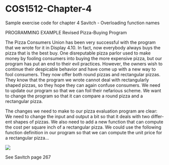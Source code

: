 # COS1512-Chapter-4
Sample exercise code for chapter 4 Savitch - Overloading function names

PROGRAMMING EXAMPLE Revised Pizza-Buying Program

The Pizza Consumers Union has been very successful with the program that we wrote for it in Display 4.10. In fact, now everybody always buys the pizza that is the best buy. One disreputable pizza parlor used to make money by fooling consumers into buying the more expensive pizza, but our program has put an end to their evil practices. However, the owners wish to continue their despicable behavior and have come up with a new way to fool consumers. They now offer both round pizzas and rectangular pizzas. They know that the program we wrote cannot deal with rectangularly shaped pizzas, so they hope they can again confuse consumers. We need to update our program so that we can foil their nefarious scheme. We want to change the program so that it can compare a round pizza and a rectangular pizza.

The changes we need to make to our pizza evaluation program are clear: We need to change the input and output a bit so that it deals with two differ- ent shapes of pizzas. We also need to add a new function that can compute the cost per square inch of a rectangular pizza. We could use the following function definition in our program so that we can compute the unit price for a rectangular pizza...

<img src="http://www.cottageinn.com/wp-content/themes/cottageinn/images/big-pizza.jpg" />

See Savitch page 267
